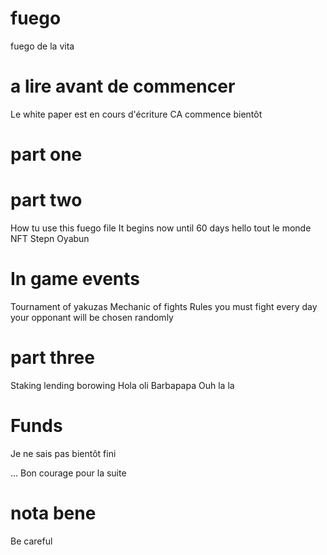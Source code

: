 # fuego
fuego de la vita
# a lire avant de commencer
Le white paper est en cours d'écriture
CA commence bientôt
# part one
# part two
How tu use this fuego file
It begins now until 60 days
hello tout le monde
NFT Stepn Oyabun
# In game events 
Tournament of yakuzas
Mechanic of fights
Rules
you must fight every day
your opponant will be chosen randomly
# part three
Staking
lending borowing
Hola oli
Barbapapa
Ouh la la
# Funds
Je ne sais pas
bientôt fini


...
Bon courage pour la suite
# nota bene
Be careful
